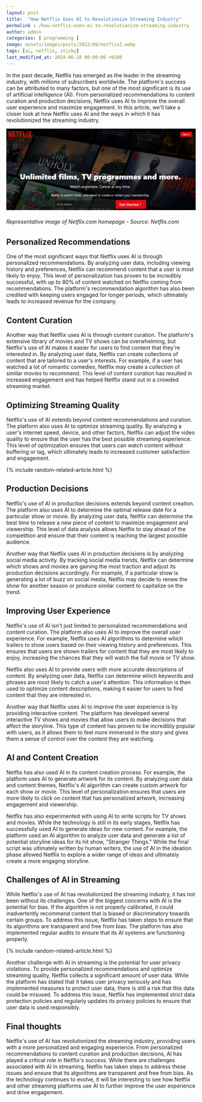 ```yaml
---
layout: post
title:  "How Netflix Uses AI to Revolutionize Streaming Industry"
permalink : /how-netflix-uses-ai-to-revolutionize-streaming-industry
author: admin
categories: [ programming ]
image: assets/images/posts/2022/08/netflix2.webp
tags: [ai, netflix, sticky]
last_modified_at: 2024-06-18 00:00:00 +0100
---
```


In the past decade, Netflix has emerged as the leader in the streaming industry, with millions of subscribers worldwide. The platform's success can be attributed to many factors, but one of the most significant is its use of artificial intelligence (AI). From personalized recommendations to content curation and production decisions, Netflix uses AI to improve the overall user experience and maximize engagement. In this article, we'll take a closer look at how Netflix uses AI and the ways in which it has revolutionized the streaming industry.

![Netflix](assets/images/posts/2022/08/netflix.jpg "Representative image of Netflix.com homepage")
###### *Representative image of Netflix.com homepage - Source: Netflix.com*

## Personalized Recommendations

One of the most significant ways that Netflix uses AI is through personalized recommendations. By analyzing user data, including viewing history and preferences, Netflix can recommend content that a user is most likely to enjoy. This level of personalization has proven to be incredibly successful, with up to 80% of content watched on Netflix coming from recommendations. The platform's recommendation algorithm has also been credited with keeping users engaged for longer periods, which ultimately leads to increased revenue for the company.

## Content Curation

Another way that Netflix uses AI is through content curation. The platform's extensive library of movies and TV shows can be overwhelming, but Netflix's use of AI makes it easier for users to find content that they're interested in. By analyzing user data, Netflix can create collections of content that are tailored to a user's interests. For example, if a user has watched a lot of romantic comedies, Netflix may create a collection of similar movies to recommend. This level of content curation has resulted in increased engagement and has helped Netflix stand out in a crowded streaming market.

## Optimizing Streaming Quality

Netflix's use of AI extends beyond content recommendations and curation. The platform also uses AI to optimize streaming quality. By analyzing a user's internet speed, device, and other factors, Netflix can adjust the video quality to ensure that the user has the best possible streaming experience. This level of optimization ensures that users can watch content without buffering or lag, which ultimately leads to increased customer satisfaction and engagement.

{% include random-related-article.html %}

## Production Decisions

Netflix's use of AI in production decisions extends beyond content creation. The platform also uses AI to determine the optimal release date for a particular show or movie. By analyzing user data, Netflix can determine the best time to release a new piece of content to maximize engagement and viewership. This level of data analysis allows Netflix to stay ahead of the competition and ensure that their content is reaching the largest possible audience.

Another way that Netflix uses AI in production decisions is by analyzing social media activity. By tracking social media trends, Netflix can determine which shows and movies are gaining the most traction and adjust its production decisions accordingly. For example, if a particular show is generating a lot of buzz on social media, Netflix may decide to renew the show for another season or produce similar content to capitalize on the trend.

## Improving User Experience

Netflix's use of AI isn't just limited to personalized recommendations and content curation. The platform also uses AI to improve the overall user experience. For example, Netflix uses AI algorithms to determine which trailers to show users based on their viewing history and preferences. This ensures that users are shown trailers for content that they are most likely to enjoy, increasing the chances that they will watch the full movie or TV show.

Netflix also uses AI to provide users with more accurate descriptions of content. By analyzing user data, Netflix can determine which keywords and phrases are most likely to catch a user's attention. This information is then used to optimize content descriptions, making it easier for users to find content that they are interested in.

Another way that Netflix uses AI to improve the user experience is by providing interactive content. The platform has developed several interactive TV shows and movies that allow users to make decisions that affect the storyline. This type of content has proven to be incredibly popular with users, as it allows them to feel more immersed in the story and gives them a sense of control over the content they are watching.

## AI and Content Creation

Netflix has also used AI in its content creation process. For example, the platform uses AI to generate artwork for its content. By analyzing user data and content themes, Netflix's AI algorithm can create custom artwork for each show or movie. This level of personalization ensures that users are more likely to click on content that has personalized artwork, increasing engagement and viewership.

Netflix has also experimented with using AI to write scripts for TV shows and movies. While the technology is still in its early stages, Netflix has successfully used AI to generate ideas for new content. For example, the platform used an AI algorithm to analyze user data and generate a list of potential storyline ideas for its hit show, "Stranger Things." While the final script was ultimately written by human writers, the use of AI in the ideation phase allowed Netflix to explore a wider range of ideas and ultimately create a more engaging storyline.

## Challenges of AI in Streaming

While Netflix's use of AI has revolutionized the streaming industry, it has not been without its challenges. One of the biggest concerns with AI is the potential for bias. If the algorithm is not properly calibrated, it could inadvertently recommend content that is biased or discriminatory towards certain groups. To address this issue, Netflix has taken steps to ensure that its algorithms are transparent and free from bias. The platform has also implemented regular audits to ensure that its AI systems are functioning properly.

{% include random-related-article.html %}

Another challenge with AI in streaming is the potential for user privacy violations. To provide personalized recommendations and optimize streaming quality, Netflix collects a significant amount of user data. While the platform has stated that it takes user privacy seriously and has implemented measures to protect user data, there is still a risk that this data could be misused. To address this issue, Netflix has implemented strict data protection policies and regularly updates its privacy policies to ensure that user data is used responsibly.

## Final thoughts

Netflix's use of AI has revolutionized the streaming industry, providing users with a more personalized and engaging experience. From personalized recommendations to content curation and production decisions, AI has played a critical role in Netflix's success. While there are challenges associated with AI in streaming, Netflix has taken steps to address these issues and ensure that its algorithms are transparent and free from bias. As the technology continues to evolve, it will be interesting to see how Netflix and other streaming platforms use AI to further improve the user experience and drive engagement.

